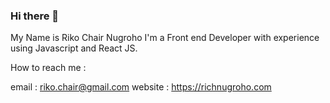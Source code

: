 ### Hi there 👋

My Name is Riko Chair Nugroho
I'm a Front end Developer with experience using Javascript and React JS.

How to reach me :

email : riko.chair@gmail.com
website : https://richnugroho.com



<!--

Here are some ideas to get you started:

- 🔭 I’m currently working on ...
- 🌱 I’m currently learning ...
- 👯 I’m looking to collaborate on ...
- 🤔 I’m looking for help with ...
- 💬 Ask me about ...
- 📫 How to reach me: ...
- 😄 Pronouns: ...
- ⚡ Fun fact: ...
-->

